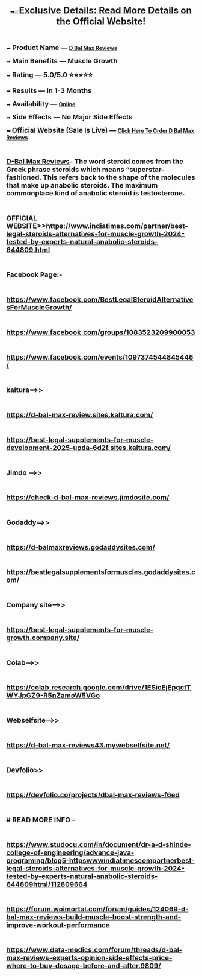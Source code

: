 <p align="center"><a href="https://www.indiatimes.com/partner/best-legal-steroids-alternatives-for-muscle-growth-2024-tested-by-experts-natural-anabolic-steroids-644809.html"><u>➥✅<span style="font-size: x-large;"><strong>Exclusive Details: Read More Details on the Official Website!</strong></span></u></a></p>
<p align="center">&nbsp;</p>
<p align="left">➥ <span style="font-size: large;"><strong>Product Name &mdash; </strong></span><a href="https://www.indiatimes.com/partner/best-legal-steroids-alternatives-for-muscle-growth-2024-tested-by-experts-natural-anabolic-steroids-644809.html"><strong>D Bal Max Reviews</strong></a></p>
<p align="left">➥ <span style="font-size: large;"><strong>Main Benefits &mdash; Muscle Growth</strong></span></p>
<p align="left">➥ <span style="font-size: large;"><strong>Rating &mdash; 5.0/5.0 ⭐⭐⭐⭐⭐</strong></span></p>
<p align="left">➥ <span style="font-size: large;"><strong>Results &mdash; In 1-3 Months</strong></span></p>
<p align="left">➥ <span style="font-size: large;"><strong>Availability &mdash; </strong></span><a href="https://www.indiatimes.com/partner/best-legal-steroids-alternatives-for-muscle-growth-2024-tested-by-experts-natural-anabolic-steroids-644809.html"><strong>Online</strong></a></p>
<p align="left">➥ <span style="font-size: large;"><strong>Side Effects &mdash; No Major Side Effects</strong></span></p>
<p align="left"><strong>➥ <span style="font-size: large;"><strong>Official Website (Sale Is Live) &mdash; </strong></span></strong><strong><a href="https://www.indiatimes.com/partner/best-legal-steroids-alternatives-for-muscle-growth-2024-tested-by-experts-natural-anabolic-steroids-644809.html">Click Here To Order D Bal Max Reviews</a></strong></p>
<p align="left">&nbsp;</p>
<p align="left"><strong><a href="https://www.indiatimes.com/partner/best-legal-steroids-alternatives-for-muscle-growth-2024-tested-by-experts-natural-anabolic-steroids-644809.html"><span style="font-size: large;">D-Bal Max Reviews</span></a></strong><strong><span style="font-size: large;"><strong>- </strong></span></strong><strong><span style="font-size: large;">The word steroid comes from the Greek phrase steroids which means &ldquo;superstar-fashioned. This refers back to the shape of the molecules that make up anabolic steroids. The maximum commonplace kind of anabolic steroid is testosterone.</span></strong></p>
<p align="left">&nbsp;</p>
<p align="left"><strong><span style="font-size: large;"><strong>O</strong></span></strong><strong><span style="font-size: large;"><strong>FFICIAL WEBSITE&gt;&gt;</strong></span></strong><strong><a href="https://www.indiatimes.com/partner/best-legal-steroids-alternatives-for-muscle-growth-2024-tested-by-experts-natural-anabolic-steroids-644809.html"><span style="font-size: large;"><strong>https://www.indiatimes.com/partner/best-legal-steroids-alternatives-for-muscle-growth-2024-tested-by-experts-natural-anabolic-steroids-644809.html</strong></span></a></strong></p>
<p align="left">&nbsp;</p>
<p align="left"><strong><span style="font-size: large;"><strong>Facebook Page:-</strong></span></strong></p>
<p align="left">&nbsp;</p>
<p align="left"><strong><a href="https://www.facebook.com/BestLegalSteroidAlternativesForMuscleGrowth/"><span style="font-size: large;"><strong>https://www.facebook.com/BestLegalSteroidAlternativesForMuscleGrowth/</strong></span></a></strong></p>
<p align="left">&nbsp;</p>
<p align="left"><strong><a href="https://www.facebook.com/groups/1083523209900053"><span style="font-size: large;"><strong>https://www.facebook.com/groups/1083523209900053</strong></span></a></strong></p>
<p align="left">&nbsp;</p>
<p align="left"><strong><a href="https://www.facebook.com/events/1097374544845446/"><span style="font-size: large;"><strong>https://www.facebook.com/events/1097374544845446/</strong></span></a></strong></p>
<p align="left">&nbsp;</p>
<p align="left"><strong><span style="font-size: large;"><strong>kaltura==&gt;&gt;</strong></span></strong></p>
<p align="left">&nbsp;</p>
<p align="left"><strong><a href="https://d-bal-max-review.sites.kaltura.com/"><span style="font-size: large;"><strong>https://d-bal-max-review.sites.kaltura.com/</strong></span></a></strong></p>
<p align="left">&nbsp;</p>
<p align="left"><strong><a href="https://best-legal-supplements-for-muscle-development-2025-upda-6d2f.sites.kaltura.com/"><span style="font-size: large;"><strong>https://best-legal-supplements-for-muscle-development-2025-upda-6d2f.sites.kaltura.com/</strong></span></a></strong></p>
<p align="left">&nbsp;</p>
<p align="left"><strong><span style="font-size: large;"><strong>Jimdo </strong></span></strong><strong><span style="font-size: large;"><strong>==&gt;&gt;</strong></span></strong></p>
<p align="left">&nbsp;</p>
<p align="left"><strong><a href="https://check-d-bal-max-reviews.jimdosite.com/"><span style="font-size: large;"><strong>https://check-d-bal-max-reviews.jimdosite.com/</strong></span></a></strong></p>
<p align="left">&nbsp;</p>
<p align="left"><strong><span style="font-size: large;"><strong>Godaddy</strong></span></strong><strong><span style="font-size: large;"><strong>==&gt;&gt;</strong></span></strong></p>
<p align="left">&nbsp;</p>
<p align="left"><strong><a href="https://d-balmaxreviews.godaddysites.com/"><span style="font-size: large;"><strong>https://d-balmaxreviews.godaddysites.com/</strong></span></a></strong></p>
<p align="left">&nbsp;</p>
<p align="left"><strong><a href="https://bestlegalsupplementsformuscles.godaddysites.com/"><span style="font-size: large;"><strong>https://bestlegalsupplementsformuscles.godaddysites.com/</strong></span></a></strong></p>
<p align="left">&nbsp;</p>
<p align="left"><strong><span style="font-size: large;"><strong>Company site==&gt;&gt;</strong></span></strong></p>
<p align="left">&nbsp;</p>
<p align="left"><strong><a href="https://best-legal-supplements-for-muscle-growth.company.site/"><span style="font-size: large;"><strong>https://best-legal-supplements-for-muscle-growth.company.site/</strong></span></a></strong></p>
<p align="left">&nbsp;</p>
<p align="left"><strong><span style="font-size: large;"><strong>Colab==&gt;&gt;</strong></span></strong></p>
<p align="left">&nbsp;</p>
<p align="left"><strong><a href="https://colab.research.google.com/drive/1ESicEjEpgctTWYJpGZ9-R5nZamoW5VGo"><span style="font-size: large;"><strong>https://colab.research.google.com/drive/1ESicEjEpgctTWYJpGZ9-R5nZamoW5VGo</strong></span></a></strong></p>
<p align="left">&nbsp;</p>
<p align="left"><strong><span style="font-size: large;"><strong>Webselfsite==&gt;&gt;</strong></span></strong></p>
<p align="left">&nbsp;</p>
<p align="left"><strong><a href="https://d-bal-max-reviews43.mywebselfsite.net/"><span style="font-size: large;"><strong>https://d-bal-max-reviews43.mywebselfsite.net/</strong></span></a></strong></p>
<p align="left">&nbsp;</p>
<p align="left"><strong><span style="font-size: large;"><strong>Devfolio&gt;</strong></span></strong><strong><span style="font-size: large;"><strong>&gt;</strong></span></strong></p>
<p align="left">&nbsp;</p>
<p align="left"><strong><a href="https://devfolio.co/projects/dbal-max-reviews-f6ed"><span style="font-size: large;"><strong>https://devfolio.co/projects/dbal-max-reviews-f6ed</strong></span></a></strong></p>
<p align="left">&nbsp;</p>
<p align="left"><strong><span style="font-size: large;"><strong># READ MORE INFO -</strong></span></strong></p>
<p align="left">&nbsp;</p>
<p align="left"><strong><a href="https://www.studocu.com/in/document/dr-a-d-shinde-college-of-engineering/advance-java-programing/blog5-httpswwwindiatimescompartnerbest-legal-steroids-alternatives-for-muscle-growth-2024-tested-by-experts-natural-anabolic-steroids-644809html/112809664"><span style="font-size: large;"><strong>https://www.studocu.com/in/document/dr-a-d-shinde-college-of-engineering/advance-java-programing/blog5-httpswwwindiatimescompartnerbest-legal-steroids-alternatives-for-muscle-growth-2024-tested-by-experts-natural-anabolic-steroids-644809html/112809664</strong></span></a></strong></p>
<p align="left">&nbsp;</p>
<p align="left"><strong><a href="https://forum.woimortal.com/forum/guides/124069-d-bal-max-reviews-build-muscle-boost-strength-and-improve-workout-performance"><span style="font-size: large;"><strong>https://forum.woimortal.com/forum/guides/124069-d-bal-max-reviews-build-muscle-boost-strength-and-improve-workout-performance</strong></span></a></strong></p>
<p align="left">&nbsp;</p>
<p align="left"><strong><a href="https://www.data-medics.com/forum/threads/d-bal-max-reviews-experts-opinion-side-effects-price-where-to-buy-dosage-before-and-after.9809/"><span style="font-size: large;"><strong>https://www.data-medics.com/forum/threads/d-bal-max-reviews-experts-opinion-side-effects-price-where-to-buy-dosage-before-and-after.9809/</strong></span></a></strong></p>
